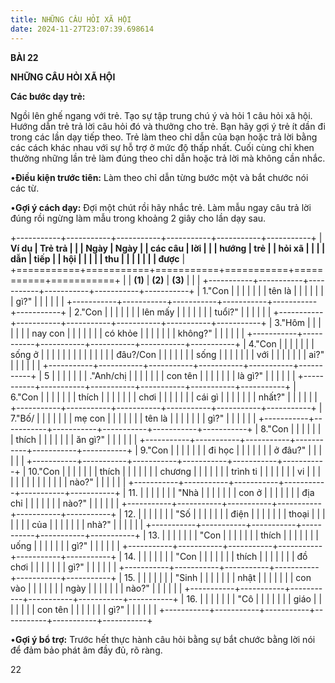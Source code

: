 ```yaml
---
title: NHỮNG CÂU HỎI XÃ HỘI
date: 2024-11-27T23:07:39.698614
---
```

**BÀI 22**

**NHỮNG CÂU HỎI XÃ HỘI**

**Các bước dạy trẻ:**

Ngồi lên ghế ngang với trẻ. Tạo sự tập trung chú ý và hỏi 1 câu hỏi xã
hội. Hướng dẫn trẻ trả lời câu hỏi đó và thưởng cho trẻ. Bạn hãy gợi ý
trẻ ít dần đi trong các lần dạy tiếp theo. Trẻ làm theo chỉ dẫn của
bạn hoặc trả lời bằng các cách khác nhau với sự hỗ trợ ở mức độ thấp
nhất. Cuối cùng chỉ khen thưởng những lần trẻ làm đúng theo chỉ dẫn
hoặc trả lời mà không cần nhắc.

•**Điều kiện trước tiên:** Làm theo chỉ dẫn từng bước một và bắt chước
nói các từ.

•**Gợi ý cách dạy:** Đợi một chút rồi hãy nhắc trẻ. Làm mẫu ngay câu
trả lời đúng rồi ngừng làm mẫu trong khoảng 2 giây cho lần dạy sau.

+-----------+-----------+-----------+-----------+-----------+-----------+
| **Ví dụ   | **Trẻ trả |           |           | **Ngày    | **Ngày  |
| các câu   | lời**     |           |           | hướng     | trẻ     |
| hỏi xã    |           |           |           | dẫn**     | tiếp    |
| hội**     |           |           |           |           | thu     |
|           |           |           |           |           | được**  |
+===========+===========+===========+===========+===========+===========+
|           | **(1)**   | **(2)**   | **(3)**   |           |           |
+-----------+-----------+-----------+-----------+-----------+-----------+
| 1."Con  |           |           |           |           |           |
| tên là  |           |           |           |           |           |
| gì?"    |           |           |           |           |           |
+-----------+-----------+-----------+-----------+-----------+-----------+
| 2."Con  |           |           |           |           |           |
| lên mấy |           |           |           |           |           |
| tuổi?"  |           |           |           |           |           |
+-----------+-----------+-----------+-----------+-----------+-----------+
| 3."Hôm  |           |           |           |           |           |
| nay con |           |           |           |           |           |
| có khỏe |           |           |           |           |           |
| không?" |           |           |           |           |           |
+-----------+-----------+-----------+-----------+-----------+-----------+
| 4."Con  |           |           |           |           |           |
| sống ở  |           |           |           |           |           |
|         |           |           |           |           |           |
|  đâu?/Con |           |           |           |           |           |
| sống    |           |           |           |           |           |
| với     |           |           |           |           |           |
| ai?"    |           |           |           |           |           |
+-----------+-----------+-----------+-----------+-----------+-----------+
| 5       |           |           |           |           |           |
| ."Anh/chị |           |           |           |           |           |
| con tên |           |           |           |           |           |
| là gì?" |           |           |           |           |           |
+-----------+-----------+-----------+-----------+-----------+-----------+
| 6."Con  |           |           |           |           |           |
| thích   |           |           |           |           |           |
| chơi    |           |           |           |           |           |
| cái gì  |           |           |           |           |           |
| nhất?"  |           |           |           |           |           |
+-----------+-----------+-----------+-----------+-----------+-----------+
| 7."Bố/  |           |           |           |           |           |
| mẹ con  |           |           |           |           |           |
| tên là  |           |           |           |           |           |
| gì?"    |           |           |           |           |           |
+-----------+-----------+-----------+-----------+-----------+-----------+
| 8."Con  |           |           |           |           |           |
| thích   |           |           |           |           |           |
| ăn gì?" |           |           |           |           |           |
+-----------+-----------+-----------+-----------+-----------+-----------+
| 9."Con  |           |           |           |           |           |
| đi học  |           |           |           |           |           |
| ở đâu?" |           |           |           |           |           |
+-----------+-----------+-----------+-----------+-----------+-----------+
| 10."Con   |           |           |           |           |           |
| thích     |           |           |           |           |           |
| chương    |           |           |           |           |           |
| trình ti  |           |           |           |           |           |
| vi        |           |           |           |           |           |
|           |           |           |           |           |           |
| nào?"   |           |           |           |           |           |
+-----------+-----------+-----------+-----------+-----------+-----------+
| 11.    |           |           |           |           |           |
| "Nhà    |           |           |           |           |           |
| con ở   |           |           |           |           |           |
| địa chỉ |           |           |           |           |           |
| nào?"   |           |           |           |           |           |
+-----------+-----------+-----------+-----------+-----------+-----------+
| 12.    |           |           |           |           |           |
| "Số     |           |           |           |           |           |
| điện    |           |           |           |           |           |
| thoại   |           |           |           |           |           |
| của     |           |           |           |           |           |
| nhà?"   |           |           |           |           |           |
+-----------+-----------+-----------+-----------+-----------+-----------+
| 13.    |           |           |           |           |           |
| "Con    |           |           |           |           |           |
| thích   |           |           |           |           |           |
| uống    |           |           |           |           |           |
| gì?"    |           |           |           |           |           |
+-----------+-----------+-----------+-----------+-----------+-----------+
| 14.    |           |           |           |           |           |
| "Con    |           |           |           |           |           |
| thích   |           |           |           |           |           |
| đồ chơi |           |           |           |           |           |
| gì?"    |           |           |           |           |           |
+-----------+-----------+-----------+-----------+-----------+-----------+
| 15.    |           |           |           |           |           |
| "Sinh   |           |           |           |           |           |
| nhật    |           |           |           |           |           |
| con vào |           |           |           |           |           |
| ngày    |           |           |           |           |           |
| nào?"   |           |           |           |           |           |
+-----------+-----------+-----------+-----------+-----------+-----------+
| 16.    |           |           |           |           |           |
| "Cô     |           |           |           |           |           |
| giáo    |           |           |           |           |           |
| con tên |           |           |           |           |           |
| gì?"    |           |           |           |           |           |
+-----------+-----------+-----------+-----------+-----------+-----------+

•**Gợi ý bổ trợ:** Trước hết thực hành câu hỏi bằng sự bắt chước bằng
lời nói để đảm bảo phát âm đầy đủ, rõ ràng.

22

